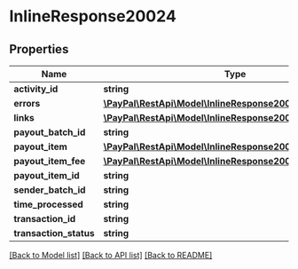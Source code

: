 # InlineResponse20024

## Properties
Name | Type | Description | Notes
------------ | ------------- | ------------- | -------------
**activity_id** | **string** |  | [optional] 
**errors** | [**\PayPal\RestApi\Model\InlineResponse20023Errors**](InlineResponse20023Errors.md) |  | [optional] 
**links** | [**\PayPal\RestApi\Model\InlineResponse20024Links[]**](InlineResponse20024Links.md) |  | [optional] 
**payout_batch_id** | **string** |  | [optional] 
**payout_item** | [**\PayPal\RestApi\Model\InlineResponse20024PayoutItem**](InlineResponse20024PayoutItem.md) |  | [optional] 
**payout_item_fee** | [**\PayPal\RestApi\Model\InlineResponse20023PayoutItemFee**](InlineResponse20023PayoutItemFee.md) |  | [optional] 
**payout_item_id** | **string** |  | [optional] 
**sender_batch_id** | **string** |  | [optional] 
**time_processed** | **string** |  | [optional] 
**transaction_id** | **string** |  | [optional] 
**transaction_status** | **string** |  | [optional] 

[[Back to Model list]](../README.md#documentation-for-models) [[Back to API list]](../README.md#documentation-for-api-endpoints) [[Back to README]](../README.md)


